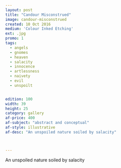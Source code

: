 ```yaml
---
layout: post
title: "Candour Misconstrued"
image: candour-misconstrued
created: 10 Oct 2016
medium: 'Colour Inked Etching'
ext: .jpg
promo: 1
tags:
  - angels
  - gnomes
  - heaven
  - salacity
  - innocence
  - artlessness
  - naivety
  - evil
  - unspoilt


edition: 100
width: 39
height: 25
category: gallery
af-price: 400
af-subject: "abstract and conceptual"
af-style: illustrative
af-desc: "An unspoiled nature soiled by salacity"



---
```


An unspoiled nature soiled by salacity
